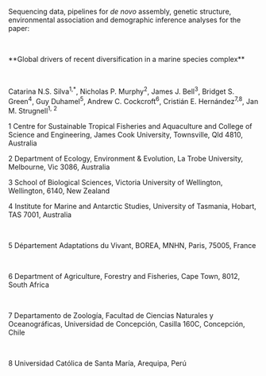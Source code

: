 
Sequencing data, pipelines for *de novo* assembly, genetic structure, environmental association and demographic inference analyses for the paper:

<p>&nbsp;</p>
**Global drivers of recent diversification in a marine species complex**

<p>&nbsp;</p>

Catarina N.S. Silva<sup>1,*</sup>, Nicholas P. Murphy<sup>2</sup>, James J. Bell<sup>3</sup>, Bridget S. Green<sup>4</sup>, Guy Duhamel<sup>5</sup>, Andrew C. Cockcroft<sup>6</sup>, Cristián E. Hernández<sup>7,8</sup>, Jan M. Strugnell<sup>1, 2</sup>


1 Centre for Sustainable Tropical Fisheries and Aquaculture and College of Science and Engineering, James Cook University, Townsville, Qld 4810, Australia

2 Department of Ecology, Environment & Evolution, La Trobe University, Melbourne, Vic 3086, Australia

3 School of Biological Sciences, Victoria University of Wellington, Wellington, 6140, New Zealand
<p> </p>
4 Institute for Marine and Antarctic Studies, University of Tasmania, Hobart, TAS 7001, Australia
<p>&nbsp;</p>
5 Département Adaptations du Vivant, BOREA, MNHN, Paris, 75005, France
<p>&nbsp;</p>
6 Department of Agriculture, Forestry and Fisheries, Cape Town, 8012, South Africa
<p>&nbsp;</p>
7 Departamento de Zoología, Facultad de Ciencias Naturales y Oceanográficas, Universidad de Concepción, Casilla 160C, Concepción, Chile
<p>&nbsp;</p>
8 Universidad Católica de Santa María, Arequipa, Perú

